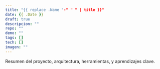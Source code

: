 ```yaml
---
title: "{{ replace .Name "-" " " | title }}"
date: {{ .Date }}
draft: true
descripcion: ""
repo: ""
demo: ""
tags: []
tech: []
imagen: ""
---
```

Resumen del proyecto, arquitectura, herramientas, y aprendizajes clave.
